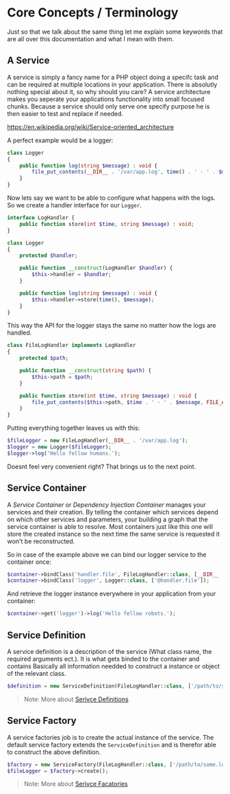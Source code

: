 # Core Concepts / Terminology

Just so that we talk about the same thing let me explain some keywords that are all over this documentation and what I mean with them.

## A Service

A service is simply a fancy name for a PHP object doing a specifc task and can be required at multiple locations in your application. There is absolutly nothing special about it, so why should you care? A service architecture makes you seperate your applications functionality into small focused chunks. Because a service should only serve one specify purpose he is then easier to test and replace if needed. 

https://en.wikipedia.org/wiki/Service-oriented_architecture 

A perfect example would be a logger:

```php
class Logger 
{
    public function log(string $message) : void {
        file_put_contents(__DIR__ . '/var/app.log', time() . ' - ' . $message, FILE_APPEND);
    }
}
```

Now lets say we want to be able to configure what happens with the logs. So we create a handler interface for our `Logger`.

```php
interface LogHandler {
    public function store(int $time, string $message) : void;
}

class Logger 
{
    protected $handler;

    public function __construct(LogHandler $handler) {
        $this->handler = $handler;
    }

    public function log(string $message) : void {
        $this->handler->store(time(), $message);
    }
}
```

This way the API for the logger stays the same no matter how the logs are handled.

```php
class FileLogHandler implements LogHandler 
{
    protected $path;

    public function __construct(string $path) {
        $this->path = $path;
    } 

    public function store(int $time, string $message) : void {
        file_put_contents($this->path, $time . ' - ' . $message, FILE_APPEND);
    }
}
```

Putting everything together leaves us with this:

```php
$fileLogger = new FileLogHandler(__DIR__ . '/var/app.log');
$logger = new Logger($fileLogger);
$logger->log('Hello fellow humans.');
```

Doesnt feel very convenient right? That brings us to the next point.


## Service Container

A _Service Container_ or _Dependency Injection Container_ manages your services and their creation. By telling the container which services depend on which other services and parameters, your building a graph that the service container is able to resolve. Most containers just like this one will store the created instance so the next time the same service is requested it won't be reconstructed. 

So in case of the example above we can bind our logger service to the container once:

```php
$container->bindClass('handler.file', FileLogHandler::class, [__DIR__ . '/var/app.log']);
$container->bindClass('logger', Logger::class, ['@handler.file']);
```

And retrieve the logger instance everywhere in your application from your container:

```php
$container->get('logger')->log('Hello fellow robots.');
```

## Service Definition

A service definition is a description of the service (What class name, the required arguments ect.). It is what gets binded to the container and contains Basically all information needded to construct a instance or object of the relevant class. 

```php
$definition = new ServiceDefinition(FileLogHandler::class, ['/path/to/some.log']);
```

> Note: More about [Serivce Definitions](/container/master/usage/service-definitions)

## Service Factory

A service factories job is to create the actual instance of the service. The default service factory extends the `ServiceDefinition` and is therefor able to construct the above definition.

```php
$factory = new ServiceFactory(FileLogHandler::class, ['/path/to/some.log']);
$fileLogger = $factory->create();
```

> Note: More about [Serivce Facatories](/container/master/service-binding/service-factories)

